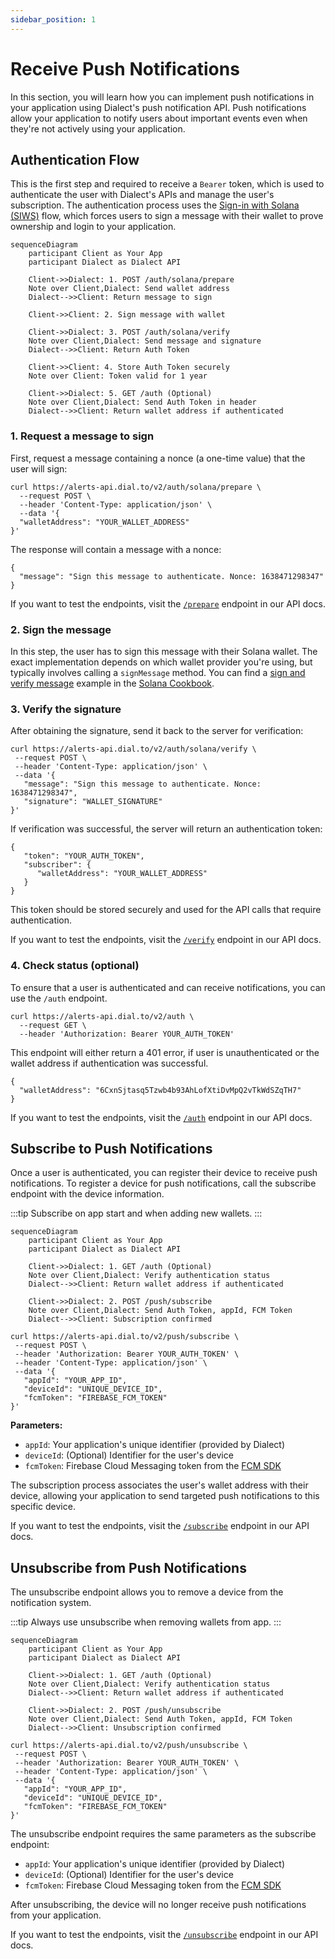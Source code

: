 ```yaml
---
sidebar_position: 1
---
```


# Receive Push Notifications

In this section, you will learn how you can implement push notifications in your application using Dialect's push notification API. Push notifications allow your application to notify users about important events even when they're not actively using your application.

## Authentication Flow

This is the first step and required to receive a `Bearer` token, which is used to authenticate the user with Dialect's APIs and manage the user's subscription. The authentication process uses the [Sign-in with Solana (SIWS)](https://github.com/phantom/sign-in-with-solana) flow, which forces users to sign a message with their wallet to prove ownership and login to your application.

```mermaid
sequenceDiagram
    participant Client as Your App
    participant Dialect as Dialect API

    Client->>Dialect: 1. POST /auth/solana/prepare
    Note over Client,Dialect: Send wallet address
    Dialect-->>Client: Return message to sign

    Client->>Client: 2. Sign message with wallet

    Client->>Dialect: 3. POST /auth/solana/verify
    Note over Client,Dialect: Send message and signature
    Dialect-->>Client: Return Auth Token

    Client->>Client: 4. Store Auth Token securely
    Note over Client: Token valid for 1 year

    Client->>Dialect: 5. GET /auth (Optional)
    Note over Client,Dialect: Send Auth Token in header
    Dialect-->>Client: Return wallet address if authenticated

```

### 1. Request a message to sign

First, request a message containing a nonce (a one-time value) that the user will sign:

```shell
curl https://alerts-api.dial.to/v2/auth/solana/prepare \
  --request POST \
  --header 'Content-Type: application/json' \
  --data '{
  "walletAddress": "YOUR_WALLET_ADDRESS"
}'
```

The response will contain a message with a nonce:

```shell
{
  "message": "Sign this message to authenticate. Nonce: 1638471298347"
}
```

If you want to test the endpoints, visit the [`/prepare`](https://alerts-api.dial.to/docs#tag/subscriber/POST/v2/auth/solana/prepare) endpoint in our API docs.

### 2. Sign the message

In this step, the user has to sign this message with their Solana wallet. The exact implementation depends on which wallet provider you're using, but typically involves calling a `⁠signMessage` method. You can find a [sign and verify message](https://solana.com/developers/cookbook/wallets/sign-message) example in the [Solana Cookbook](https://solana.com/developers/cookbook).

### 3. Verify the signature

After obtaining the signature, send it back to the server for verification:

```shell
curl https://alerts-api.dial.to/v2/auth/solana/verify \
 --request POST \
 --header 'Content-Type: application/json' \
 --data '{
   "message": "Sign this message to authenticate. Nonce: 1638471298347",
   "signature": "WALLET_SIGNATURE"
}'
```

If verification was successful, the server will return an authentication token:

```shell
{
   "token": "YOUR_AUTH_TOKEN",
   "subscriber": {
      "walletAddress": "YOUR_WALLET_ADDRESS"
   }
}
```

This token should be stored securely and used for the API calls that require authentication.

If you want to test the endpoints, visit the [`/verify`](https://alerts-api.dial.to/docs#tag/subscriber/POST/v2/auth/solana/verify) endpoint in our API docs.

### 4. Check status (optional)

To ensure that a user is authenticated and can receive notifications, you can use the `/auth` endpoint.

```shell
curl https://alerts-api.dial.to/v2/auth \
  --request GET \
  --header 'Authorization: Bearer YOUR_AUTH_TOKEN'
```

This endpoint will either return a 401 error, if user is unauthenticated or the wallet address if authentication was successful.

```shell
{
  "walletAddress": "6CxnSjtasq5Tzwb4b93AhLofXtiDvMpQ2vTkWdSZqTH7"
}
```

If you want to test the endpoints, visit the [`/auth`](https://alerts-api.dial.to/docs#tag/subscriber/GET/v2/auth) endpoint in our API docs.

## Subscribe to Push Notifications

Once a user is authenticated, you can register their device to receive push notifications. To register a device for push notifications, call the subscribe endpoint with the device information.

:::tip
Subscribe on app start and when adding new wallets.
:::

```mermaid
sequenceDiagram
    participant Client as Your App
    participant Dialect as Dialect API

    Client->>Dialect: 1. GET /auth (Optional)
    Note over Client,Dialect: Verify authentication status
    Dialect-->>Client: Return wallet address if authenticated

    Client->>Dialect: 2. POST /push/subscribe
    Note over Client,Dialect: Send Auth Token, appId, FCM Token
    Dialect-->>Client: Subscription confirmed
```

```shell
curl https://alerts-api.dial.to/v2/push/subscribe \
 --request POST \
 --header 'Authorization: Bearer YOUR_AUTH_TOKEN' \
 --header 'Content-Type: application/json' \
 --data '{
   "appId": "YOUR_APP_ID",
   "deviceId": "UNIQUE_DEVICE_ID",
   "fcmToken": "FIREBASE_FCM_TOKEN"
}'
```

**Parameters:**

- `⁠appId`: Your application's unique identifier (provided by Dialect)
- `⁠deviceId`: (Optional) Identifier for the user's device
- `⁠fcmToken`: Firebase Cloud Messaging token from the [FCM SDK](https://firebase.google.com/docs/cloud-messaging)

The subscription process associates the user's wallet address with their device, allowing your application to send targeted push notifications to this specific device.

If you want to test the endpoints, visit the [`/subscribe`](https://alerts-api.dial.to/docs#tag/subscriber/POST/v2/push/subscribe) endpoint in our API docs.

## Unsubscribe from Push Notifications

The unsubscribe endpoint allows you to remove a device from the notification system.

:::tip
Always use unsubscribe when removing wallets from app.
:::

```mermaid
sequenceDiagram
    participant Client as Your App
    participant Dialect as Dialect API

    Client->>Dialect: 1. GET /auth (Optional)
    Note over Client,Dialect: Verify authentication status
    Dialect-->>Client: Return wallet address if authenticated

    Client->>Dialect: 2. POST /push/unsubscribe
    Note over Client,Dialect: Send Auth Token, appId, FCM Token
    Dialect-->>Client: Unsubscription confirmed

```

```shell
curl https://alerts-api.dial.to/v2/push/unsubscribe \
 --request POST \
 --header 'Authorization: Bearer YOUR_AUTH_TOKEN' \
 --header 'Content-Type: application/json' \
 --data '{
   "appId": "YOUR_APP_ID",
   "deviceId": "UNIQUE_DEVICE_ID",
   "fcmToken": "FIREBASE_FCM_TOKEN"
}'
```

The unsubscribe endpoint requires the same parameters as the subscribe endpoint:

- `⁠appId`: Your application's unique identifier (provided by Dialect)
- `⁠deviceId`: (Optional) Identifier for the user's device
- `⁠fcmToken`: Firebase Cloud Messaging token from the [FCM SDK](https://firebase.google.com/docs/cloud-messaging)

After unsubscribing, the device will no longer receive push notifications from your application.

If you want to test the endpoints, visit the [`/unsubscribe`](https://alerts-api.dial.to/docs#tag/subscriber/POST/v2/push/unsubscribe) endpoint in our API docs.
